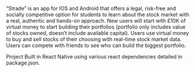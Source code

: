 “Strade” is an app for IOS and Android that offers a legal, risk-free and socially competitive option for students to learn about the stock market with a real, authentic and hands-on approach. New users will start with £10K of virtual money to start building their portfolios (portfolio only includes value of stocks owned, doesn’t include available capital). Users use virtual money to buy and sell stocks of their choosing with real-time stock market data. Users can compete with friends to see who can build the biggest portfolio.

Project Built in React Native using various react dependencies detailed in package.json.

